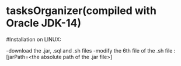 # tasksOrganizer(compiled with Oracle JDK-14)

#Installation on LINUX:

-download the .jar, .sql and .sh files
-modify the 6th file of the .sh file : [jarPath=<the absolute path of the .jar file>]
